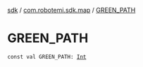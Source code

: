 [sdk](../index.md) / [com.robotemi.sdk.map](index.md) / [GREEN_PATH](./-g-r-e-e-n_-p-a-t-h.md)

# GREEN_PATH

`const val GREEN_PATH: `[`Int`](https://kotlinlang.org/api/latest/jvm/stdlib/kotlin/-int/index.html)